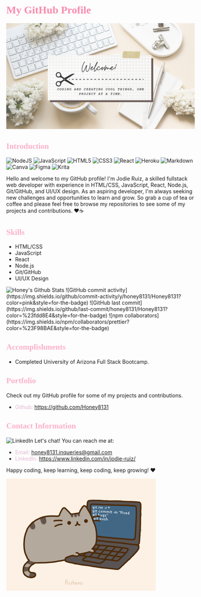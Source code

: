 <head>
  <link href='https://fonts.googleapis.com/css?family=Sacramento' rel='stylesheet'>
</head>

# <span style="color:#F98BAE; font-family: 'Sacramento', cursive;">My GitHub Profile</span>
 ![Banner](/README/BANNER.png)
## <span style="color:#FBB1C9; font-family: 'Sacramento', cursive;">Introduction</SPAN>

![NodeJS](https://img.shields.io/badge/node.js-FDD8E4?style=for-the-badge&logo=node.js&logoColor=white)
![JavaScript](https://img.shields.io/badge/javascript-%23FBB1C9.svg?style=for-the-badge&logo=javascript&logoColor=white)
![HTML5](https://img.shields.io/badge/html5-%23F98BAE.svg?style=for-the-badge&logo=html5&logoColor=white)
![CSS3](https://img.shields.io/badge/css3-%23FDD8E4.svg?style=for-the-badge&logo=css3&logoColor=white)
![React](https://img.shields.io/badge/react-%23FBB1C9.svg?style=for-the-badge&logo=react&logoColor=white)
![Heroku](https://img.shields.io/badge/heroku-%23F98BAE.svg?style=for-the-badge&logo=heroku&logoColor=white)
![Markdown](https://img.shields.io/badge/markdown-%23FDD8E4.svg?style=for-the-badge&logo=markdown&logoColor=white)
![Canva](https://img.shields.io/badge/Canva-%23FBB1C9.svg?style=for-the-badge&logo=Canva&logoColor=white)
![Figma](https://img.shields.io/badge/figma-%23F98BAE.svg?style=for-the-badge&logo=figma&logoColor=white)
![Krita](https://img.shields.io/badge/Krita-203759?style=for-the-badge&logo=krita&logoColor=FDD8E4)


Hello and welcome to my GitHub profile! I'm Jodie Ruiz, a skilled fullstack web developer with experience in HTML/CSS, JavaScript, React, Node.js, Git/GitHub, and UI/UX design. As an aspiring developer, I'm always seeking new challenges and opportunities to learn and grow. So grab a cup of tea or coffee and please feel free to browse my repositories to see some of my projects and contributions. ❤️☕

## <span style="color:#FBB1C9; font-family: 'Sacramento', cursive;">Skills</SPAN>
- HTML/CSS
- JavaScript
- React
- Node.js
- Git/GitHub
- UI/UX Design

<img alt="Honey's Github Stats" src="https://github-readme-stats-honey8131.vercel.app/api?username=honey8131&show_icons=true&hide_border=true" />
![GitHub commit activity](https://img.shields.io/github/commit-activity/y/honey8131/Honey8131?color=pink&style=for-the-badge)
![GitHub last commit](https://img.shields.io/github/last-commit/honey8131/Honey8131?color=%23fdd8E4&style=for-the-badge)
![npm collaborators](https://img.shields.io/npm/collaborators/prettier?color=%23F98BAE&style=for-the-badge)

## <span style="color:#FBB1C9; font-family: 'Sacramento', cursive;">Accomplishments</SPAN>
- Completed University of Arizona Full Stack Bootcamp.

## <span style="color:#FBB1C9; font-family: 'Sacramento', cursive;">Portfolio</SPAN>
Check out my GitHub profile for some of my projects and contributions.

- <span style="color:#e3b8d2">Github:</SPAN> https://github.com/Honey8131

## <span style="color:#FBB1C9; font-family: 'Sacramento', cursive;">Contact Information</SPAN>
![LinkedIn](https://img.shields.io/badge/linkedin-%23FDD8E4.svg?style=for-the-badge&logo=linkedin&logoColor=white)
Let's chat! You can reach me at:

- <span style="color:#e3b8d2">Email:</SPAN> honey8131.inqueries@gmail.com
- <span style="color:#e3b8d2">LinkedIn:</SPAN> https://www.linkedin.com/in/jodie-ruiz/

Happy coding, keep learning, keep coding, keep growing! ❤️

 ![Cute Coding](/README/pusheencode.gif)
